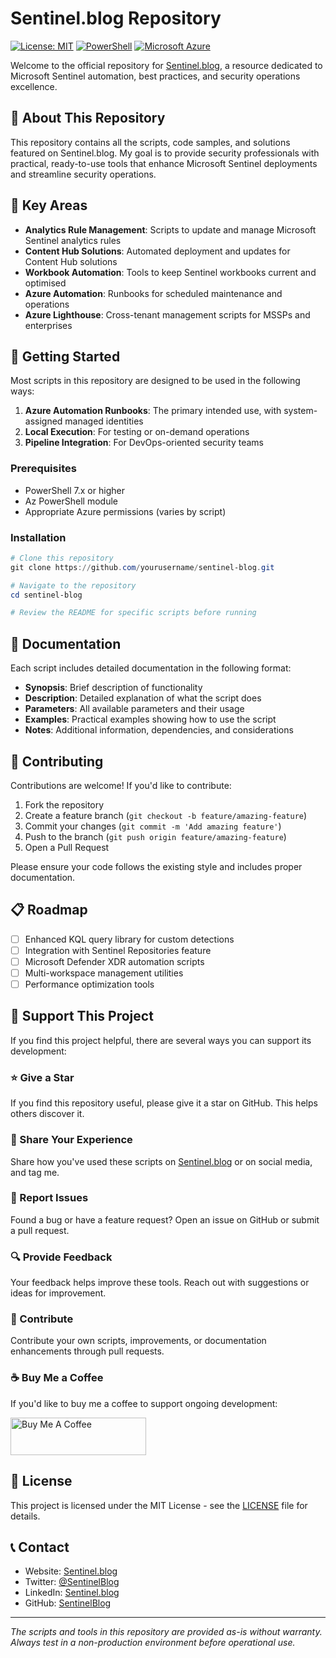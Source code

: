 # Sentinel.blog Repository

[![License: MIT](https://img.shields.io/badge/License-MIT-yellow.svg)](https://opensource.org/licenses/MIT)
[![PowerShell](https://img.shields.io/badge/PowerShell-%235391FE.svg?style=flat&logo=powershell&logoColor=white)](https://learn.microsoft.com/en-us/powershell/)
[![Microsoft Azure](https://img.shields.io/badge/Microsoft%20Azure-0089D6?style=flat&logo=microsoft-azure&logoColor=white)](https://azure.microsoft.com/)

Welcome to the official repository for [Sentinel.blog](https://sentinel.blog), a resource dedicated to Microsoft Sentinel automation, best practices, and security operations excellence.

## 📖 About This Repository

This repository contains all the scripts, code samples, and solutions featured on Sentinel.blog. My goal is to provide security professionals with practical, ready-to-use tools that enhance Microsoft Sentinel deployments and streamline security operations.

## 🔐 Key Areas

- **Analytics Rule Management**: Scripts to update and manage Microsoft Sentinel analytics rules
- **Content Hub Solutions**: Automated deployment and updates for Content Hub solutions
- **Workbook Automation**: Tools to keep Sentinel workbooks current and optimised
- **Azure Automation**: Runbooks for scheduled maintenance and operations
- **Azure Lighthouse**: Cross-tenant management scripts for MSSPs and enterprises

## 🚀 Getting Started

Most scripts in this repository are designed to be used in the following ways:

1. **Azure Automation Runbooks**: The primary intended use, with system-assigned managed identities
2. **Local Execution**: For testing or on-demand operations
3. **Pipeline Integration**: For DevOps-oriented security teams

### Prerequisites

- PowerShell 7.x or higher
- Az PowerShell module
- Appropriate Azure permissions (varies by script)

### Installation

```powershell
# Clone this repository
git clone https://github.com/yourusername/sentinel-blog.git

# Navigate to the repository
cd sentinel-blog

# Review the README for specific scripts before running
```

## 📝 Documentation

Each script includes detailed documentation in the following format:

- **Synopsis**: Brief description of functionality
- **Description**: Detailed explanation of what the script does
- **Parameters**: All available parameters and their usage
- **Examples**: Practical examples showing how to use the script
- **Notes**: Additional information, dependencies, and considerations

## 🤝 Contributing

Contributions are welcome! If you'd like to contribute:

1. Fork the repository
2. Create a feature branch (`git checkout -b feature/amazing-feature`)
3. Commit your changes (`git commit -m 'Add amazing feature'`)
4. Push to the branch (`git push origin feature/amazing-feature`)
5. Open a Pull Request

Please ensure your code follows the existing style and includes proper documentation.

## 📋 Roadmap

- [ ] Enhanced KQL query library for custom detections
- [ ] Integration with Sentinel Repositories feature
- [ ] Microsoft Defender XDR automation scripts
- [ ] Multi-workspace management utilities
- [ ] Performance optimization tools

## 💪 Support This Project

If you find this project helpful, there are several ways you can support its development:

### ⭐ Give a Star

If you find this repository useful, please give it a star on GitHub. This helps others discover it.

### 🔄 Share Your Experience

Share how you've used these scripts on [Sentinel.blog](https://sentinel.blog) or on social media, and tag me.

### 🐛 Report Issues

Found a bug or have a feature request? Open an issue on GitHub or submit a pull request.

### 🔍 Provide Feedback

Your feedback helps improve these tools. Reach out with suggestions or ideas for improvement.

### 🤝 Contribute

Contribute your own scripts, improvements, or documentation enhancements through pull requests.

### ☕ Buy Me a Coffee

If you'd like to buy me a coffee to support ongoing development:

<a href="https://www.buymeacoffee.com/noodlemctwoodle" target="_blank"><img src="https://cdn.buymeacoffee.com/buttons/v2/default-yellow.png" alt="Buy Me A Coffee" style="height: 60px !important;width: 217px !important;" ></a>

## 📄 License

This project is licensed under the MIT License - see the [LICENSE](LICENSE) file for details.

## 📞 Contact

- Website: [Sentinel.blog](https://sentinel.blog)
- Twitter: [@SentinelBlog](https://twitter.com/SentinelBlog)
- LinkedIn: [Sentinel.blog](https://www.linkedin.com/company/sentinelblog)
- GitHub: [SentinelBlog](https://github.com/sentinelblog)

---

*The scripts and tools in this repository are provided as-is without warranty. Always test in a non-production environment before operational use.*
